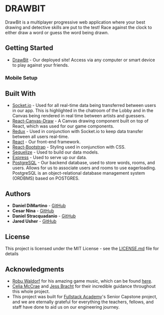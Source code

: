 # DRAWBIT

DrawBit is a multiplayer progressive web application where your best drawing and detective skills are put to the test! Race against the clock to either draw a word or guess the word being drawn.

## Getting Started

- [DrawBit](http://drawbit.herokuapp.com) - Our deployed site! Access via any computer or smart device to play against your friends.

### Mobile Setup

## Built With

- [Socket.io](https://socket.io/docs/) - Used for all real-time data being transferred between users in our app. This is highlighted in the chatroom of the Lobby and in the Canvas being rendered in real time between artists and guessers.
- [React-Canvas-Draw](https://github.com/embiem/react-canvas-draw) - A Canvas drawing component built on top of React, which was used for our game components.
- [Redux](https://redux.js.org/) - Used in conjunction with Socket.io to keep data transfer between all users real-time.
- [React](https://reactjs.org/) - Our front-end framework.
- [React-Bootstrap](https://react-bootstrap.github.io/) - Styling used in conjunction with CSS.
- [Sequelize](https://sequelize.org/) - Used to build our data models.
- [Express](https://expressjs.com/) - Used to serve up our data.
- [PostgreSQL](https://www.postgresql.org/) - Our backend database, used to store words, rooms, and users. Allows for us to associate users and rooms to use eagerloading. PostgreSQL is an object-relational database management system (ORDBMS) based on POSTGRES.

## Authors

- **Daniel DiMartino** - [GitHub](https://github.com/dldimartino)
- **Cesar Nina** - [GitHub](https://github.com/C3sar207)
- **Daniel Stracquadanio** - [GitHub](github.com/dstracquadanio)
- **Jared Usher** - [GitHub](https://github.com/Oosh74)

## License

This project is licensed under the MIT License - see the [LICENSE.md](LICENSE.md) file for details

## Acknowledgments

- [Robu Waldorf]() for his amazing game music, which can be found [here](https://robuwaldorf.bandcamp.com/album/video-game-music).
- [Celia McCrae](https://github.com/celiamacrae) and [Jess Bracht](https://github.com/jbracht) for their incredible guidance throughout this whole project.
- This project was built for [Fullstack Academy](https://github.com/FullstackAcademy)'s Senior Capstone project, and we are eternally grateful for everything the teachers, fellows, and staff have done to aid us on our engineering journey.
